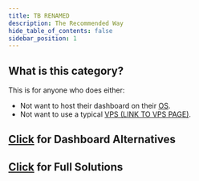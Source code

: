 ```yaml
---
title: TB RENAMED
description: The Recommended Way
hide_table_of_contents: false
sidebar_position: 1
---
```


## What is this category?
This is for anyone who does either:
- Not want to host their dashboard on their [OS](docs/guides/operating-systems/intro.md).
- Not want to use a typical [VPS (LINK TO VPS PAGE)](https://www.youtube.com/watch?v=dQw4w9WgXcQ).

## [Click](/docs/guides/solutions/dashboard/intro.md) for Dashboard Alternatives
## [Click](/docs/guides/solutions/both/intro.md) for Full Solutions